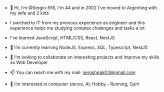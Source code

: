 - 👋 Hi, I’m @Sergio-916, I'm 44 and in 2002 I've moved to Argenting with my wife and 2 kids
- I swiched to IT from my previous experience as engineer and this experience helps me studying complex chalenges and tasks a lot
- I've learned JavaScript, HTML/CSS, React, NextJS
- 🌱 I’m currently learning  NodeJS, Express, SQL, Typescript, NestJS
- 💞️ I’m looking to collaborate on interesting projects and improve my skills as Web Developer
- 📫 You can reach me with my mail: sergshpak03@gmail.com

- 👀 I’m interested in computer sience, AI; Hobby - Running, Gym
